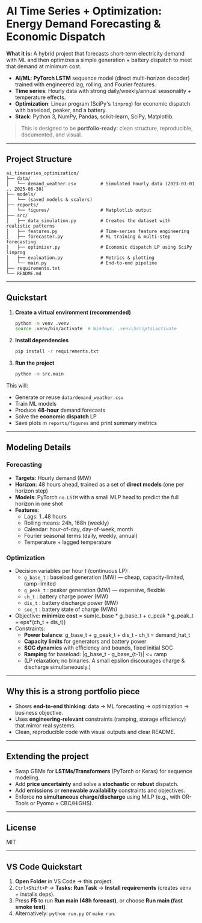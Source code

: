# AI Time Series + Optimization: Energy Demand Forecasting & Economic Dispatch

**What it is:** A hybrid project that forecasts short-term electricity demand with ML and then optimizes
a simple generation + battery dispatch to meet that demand at minimum cost.

- **AI/ML**: **PyTorch LSTM** sequence model (direct multi-horizon decoder) trained with engineered lag, rolling, and Fourier features.
- **Time series**: Hourly data with strong daily/weekly/annual seasonality + temperature effects.
- **Optimization**: Linear program (SciPy's `linprog`) for economic dispatch with baseload, peaker, and a battery.
- **Stack**: Python 3, NumPy, Pandas, scikit-learn, SciPy, Matplotlib.

> This is designed to be **portfolio-ready**: clean structure, reproducible, documented, and visual.

---

## Project Structure

```
ai_timeseries_optimization/
├── data/
│   └── demand_weather.csv         # Simulated hourly data (2023-01-01 .. 2025-06-30)
├── models/
│   └── (saved models & scalers)
├── reports/
│   └── figures/                   # Matplotlib output
├── src/
│   ├── data_simulation.py         # Creates the dataset with realistic patterns
│   ├── features.py                # Time-series feature engineering
│   ├── forecaster.py              # ML training & multi-step forecasting
│   ├── optimizer.py               # Economic dispatch LP using SciPy linprog
│   ├── evaluation.py              # Metrics & plotting
│   └── main.py                    # End-to-end pipeline
├── requirements.txt
└── README.md
```

---

## Quickstart

1. **Create a virtual environment (recommended)**  
   ```bash
   python -m venv .venv
   source .venv/bin/activate  # Windows: .venv\Scripts\activate
   ```

2. **Install dependencies**  
   ```bash
   pip install -r requirements.txt
   ```

3. **Run the project**  
   ```bash
   python -m src.main
   ```

This will:
- Generate or reuse `data/demand_weather.csv`
- Train ML models
- Produce **48-hour** demand forecasts
- Solve the **economic dispatch** LP
- Save plots in `reports/figures` and print summary metrics

---

## Modeling Details

### Forecasting
- **Targets**: Hourly demand (MW)
- **Horizon**: 48 hours ahead, trained as a set of **direct models** (one per horizon step)
- **Models**: PyTorch `nn.LSTM` with a small MLP head to predict the full horizon in one shot
- **Features**:
  - Lags: 1..48 hours
  - Rolling means: 24h, 168h (weekly)
  - Calendar: hour-of-day, day-of-week, month
  - Fourier seasonal terms (daily, weekly, annual)
  - Temperature + lagged temperature

### Optimization
- Decision variables per hour *t* (continuous LP):
  - `g_base_t`  : baseload generation (MW) — cheap, capacity-limited, ramp-limited
  - `g_peak_t`  : peaker generation (MW) — expensive, flexible
  - `ch_t`      : battery charge power (MW)
  - `dis_t`     : battery discharge power (MW)
  - `soc_t`     : battery state of charge (MWh)
- Objective: **minimize cost** = sum(c_base * g_base_t + c_peak * g_peak_t + eps*(ch_t + dis_t))
- Constraints:
  - **Power balance**: g_base_t + g_peak_t + dis_t - ch_t = demand_hat_t
  - **Capacity limits** for generators and battery power
  - **SOC dynamics** with efficiency and bounds, fixed initial SOC
  - **Ramping** for baseload: |g_base_t - g_base_{t-1}| <= ramp
  - (LP relaxation; no binaries. A small epsilon discourages charge & discharge simultaneously.)

---

## Why this is a strong portfolio piece

- Shows **end-to-end thinking**: data → ML forecasting → optimization → business objective.
- Uses **engineering-relevant** constraints (ramping, storage efficiency) that mirror real systems.
- Clean, reproducible code with visual outputs and clear README.

---

## Extending the project

- Swap GBMs for **LSTMs/Transformers** (PyTorch or Keras) for sequence modeling.
- Add **price uncertainty** and solve a **stochastic** or **robust** dispatch.
- Add **emissions** or **renewable availability** constraints and objectives.
- Enforce **no simultaneous charge/discharge** using MILP (e.g., with OR-Tools or Pyomo + CBC/HiGHS).

---

## License

MIT


---

## VS Code Quickstart
1. **Open Folder** in VS Code → this project.
2. `Ctrl+Shift+P` → **Tasks: Run Task** → **Install requirements** (creates venv + installs deps).
3. Press **F5** to run **Run main (48h forecast)**, or choose **Run main (fast smoke test)**.
4. Alternatively: `python run.py` or `make run`.
